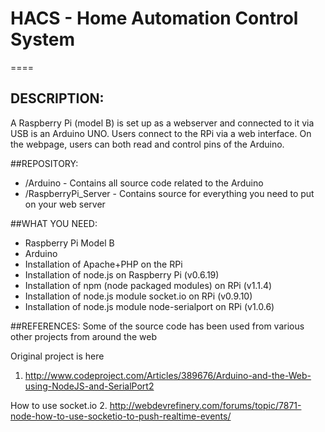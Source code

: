 # HACS - Home Automation Control System
====

## DESCRIPTION:
A Raspberry Pi (model B) is set up as a webserver and connected to it via USB is an
Arduino UNO. Users connect to the RPi via a web interface.
On the webpage, users can both read and control pins of the Arduino.


##REPOSITORY:

* /Arduino - Contains all source code related to the Arduino
* /RaspberryPi_Server - Contains source for everything you need to put on your web server


##WHAT YOU NEED:
* Raspberry Pi Model B
* Arduino
* Installation of Apache+PHP on the RPi
* Installation of node.js on Raspberry Pi (v0.6.19)
* Installation of npm (node packaged modules) on RPi (v1.1.4)
* Installation of node.js module socket.io on RPi (v0.9.10)
* Installation of node.js module node-serialport on RPi (v1.0.6)


##REFERENCES:
Some of the source code has been used from various other projects from around the web

Original project is here
1. http://www.codeproject.com/Articles/389676/Arduino-and-the-Web-using-NodeJS-and-SerialPort2

How to use socket.io
2. http://webdevrefinery.com/forums/topic/7871-node-how-to-use-socketio-to-push-realtime-events/
